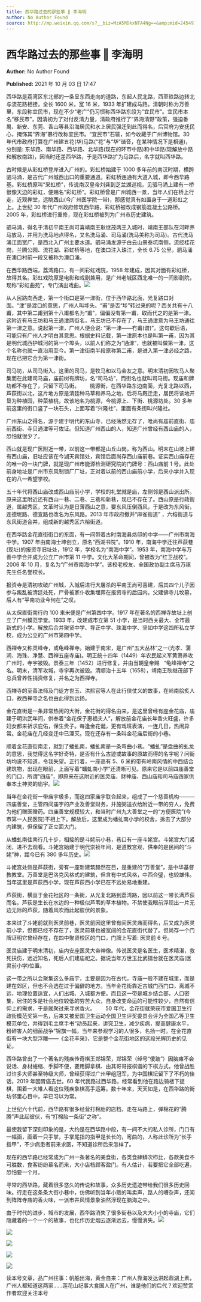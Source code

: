 ```yaml
---
title: 西华路过去的那些事 ‖ 李海明
author: No Author Found
source: http://mp.weixin.qq.com/s?__biz=MzA5MDkxNTA4Ng==&amp;mid=2454911552&amp;idx=1&amp;sn=f11beb17dd2577b7e5cb29afcf430c45&amp;chksm=87a23221b0d5bb3787dac9d6af966a1518667f9b60eca2d0149e9ae9f1325df668209a0aa6c5#rd
---
```


# 西华路过去的那些事 ‖ 李海明

**Author:** No Author Found

**Published:** 2021 年 10 月 03 日 17:47

西华路是荔湾区东北部的一条呈东西走向的道路，东起人民北路，西至铁路边转北与流花路相接，全长 1600 米，宽 16 米，1933 年扩建成马路。清朝时称为万善里，东段称宜民市，现在不少“老广”仍习惯称西华路东段为“宜民市”。宜民市本名“移民市”，因清初为了对付反清力量，清政府推行了“界海清野”政策，强迫番禺、新安、东莞、香山等县沿海居民和水上居民强迁到此而得名，后官府为安抚民心，掩饰其“界海”暴行改称宜民市。“宜民市”石匾，如今收藏于广州博物馆。30 年代市政府打算在广州建五花(华)马路(“花”与“华”谐音，在某种情况下是相通)，分别是: 东华路、南华路、西华路、北华路(现在的环市中路)和中华路(现解放中路和解放南路)，因当时还差西华路，于是西华路扩为马路后，名字就叫西华路。

古时候是从彩虹桥登岸进入广州的。彩虹桥始建于 1000 多年前的南汉时期，横跨驷马涌，是古代广州城西出口的重要通道。彩虹桥连通有大道入城，即今西华路基。彩虹桥原叫“采虹桥”，传说南汉皇帝刘龚到芝兰湖巡视，见驷马涌上建有一桥很像天边的彩虹，便赐名“彩虹桥”。彩虹桥曾是广州城西一景，当年人们在桥上行走，近观禅堂，远眺西山(今广州医学院一带)，那感觉真有如置身于一道彩虹之上。上世纪 30 年代广州政府修筑西华路，彩虹桥被改成钢筋混凝土公路桥。2005 年，彩虹桥进行重修，现在彩虹桥被列为广州市历史建筑。

驷马涌，得名于清初平南王尚可喜靖南王耿继茂两王入城时，靖南王部队在河畔养马放马，并用为洗马地点得名，又名洗马涌、司马涌(洗马美称为司马)。古代洗马涌江面宽广，是西北入广州主要水道。驷马涌发源于白云山景泰坑南侧，流经桂花岗，兰圃公园、流花湖、彩虹桥等地，在澳口注入珠江，全长 6.75 公里。驷马涌在澳口村前一段又被称为澳口涌。

在西华路西端，荔湾路口，有一间彩虹戏院，1958 年建成，因其对面有彩虹桥，故得其名。彩虹戏院原是电影和戏剧兼用，是广州老城区西北唯一的一间影剧院，现称“彩虹曲苑”，专门演出戏曲。![](https://mmbiz.qpic.cn/mmbiz_jpg/PJWG74pLsMaujnc1C9RvaibphZ6LYv98ibZRIXCVibBzFgKVia6PnScpPAm95RQ7lwT4yEDiaWiagiaMezTYh7qQxFJeg/640)

从人民路向西走，第一个街口是第一津街，位于西华路北面，光复路口对面。“津”是渡口的意思，广州人叫埗头。“甫”是否“埗”转过来的呢？西关共有十八甫，其中第二甫到第十八甫都名为“甫”，偏偏没有第一甫，取而代之的是第一津。这附近有马王坊和马王通津两街名，马王坊已不存在了，马王通津意为马王坊通往第一津之意。说起第一津，广州人便会说: “第一津——冇甫(谱)”。这句歇后语，可能只有广州人才明白其意思。根据史料记载，第一津原本也是叫第一甫，因为其是明代城西护城河的第一个埠头，以前人们称之为“通津”，也就被叫做第一津，这个名称也就一直沿用至今。第一津街南半段原称第二甫，是进入第一津必经之路，现在已把它合为第一津街。

司马坊，从司马街入。这里的司马，是牧马和以马会友之意。明末清初因牧马人聚集而在此建司马庙，庙前树有牌坊，名“司马坊”，而街名也就叫司马街。现庙和牌坊都不存在了，只留下司马街。       桃源街，在西华路东边南面，光复北路以西，芦荻街以北，这片地方原是清廷种马草和养马之地，后将马厩迁走，居民将该地开垦为种植园，种菜植桃，故该地名为桃源，今桃源上、下街、桃源坊处。30 多年前这里的街口竖了一块石头，上面写着“兴隆社”，里面有条街叫兴隆社。

广州东山之得名，源于建于明代的东山寺，已经荡然无存了，唯尚有庙前直街、庙前西街、寺贝通津等可佐证。但知道广州西山的人，知道广州曾经有西山庙的人，恐怕就很少了。

西山就是现广医附近一带，以前这一带都是山丘山岗，称为西山。明末在山坡上建有西山庙，旧址应该在今湖天宾馆处，宾馆后面尚存西山庙前巷。证实西山庙存在的唯一的一块门牌，就是现广州市能源检测研究院的门牌号：西山庙前 1 号。此处前身地址是广州市东风制锁厂厂址，正对着以前的西山庙前小学，后来小学并入现在的八一希望学校。

五十年代将西山庙改成西山庙前小学，学校的礼堂就是庙，左侧邻是西山派出所。原来这里附近还有西山一巷、二巷、三巷和新巷，现已不存在了。西山原是行政街道，属越秀区，文革时认为是日薄西山之意，要东风压倒西风，于是改为东风街，连德坭路、德宣路也改名为东风路。2013 年市政府撤并“麻雀街道” ，六榕街道与东风街道合并，组成新的越秀区六榕街道。

在西华路金花直街街口的东面，有一间带着古时南海县烙印的中学——广州市南海中学。1907 年由南海士坤创立，原名“西湖书院”。1910 年，南海中学迁往芦荻巷(现址)的报资寺旧址处，1912 年，学校名为“南海中学”。1953 年，南海中学与万善中学合并成为公立广州市第 11 中学。文化大革命期间，曾被改为“红卫战校”。2006 年 10 月，复名为“广州市南海中学”。该校老校友、全国政协副主席马万祺先生任名誉校长。

报资寺是清初攻破广州城，入城后进行大屠杀的平南王尚可喜建，后其四个儿子因参与叛乱被清廷处死，尸骨被家仆收集埋葬在报资寺的后园内。父建佛寺儿坟墓，后人有“平南功业今何在”之叹。

从太保直街南行约 100 来米便是广州第四中学。1917 年在著名的西禅寺故址上创立了广州模范学堂。1933 年，改建成市立第 51 小学，是当时西关最大、全市最新式的小学。解放后合并聚贤中学、导正中学、珠海中学、坚如中学这四所私立学校，成为公立的广州市第四中学。

西禅寺又称灵峰寺，或龟峰禅寺。始建于南宋，是广州“五大丛林”之一(光孝、蒲涧、海珠、净慧、西禅五座寺庙)。明正统十四年（1449）年农民起义军黄萧养攻广州时，寺宇被毁。景泰三年（1452）进行修复，并由当朝皇帝赐   “龟峰禅寺”之名。明末，清军攻城，寺宇再次被毁。清顺治十五年（1658），靖南王耿继茂部下总兵曾养性捐资修复，并名之为西禅寺。

西禅寺的至善法师及门徒方世玉、洪熙官等人在此行侠仗义的故事，在岭南脍炙人口，故西禅寺之名也由此得到远扬。

金花直街是一条非常热闹的大街，金花街的得名由来，是这里曾经有座金花庙，庙建于明洪武年间，供奉着“金花保子惠福夫人”，解放前金花庙长年香火旺盛，许多妇女都来祈求庇佑，保生贵子。每逢金花诞，更有戏班表演，一连几日，热闹异常。金花庙在几经变迁中已湮灭。现在还存有一条叫金花庙后街的小巷。

顺着金花直街南走，就到了蟠虬南，蟠虬南是一条弯曲小巷。“蟠虬”是盘曲的虬龙的意思，我觉得这名字好奇特，是否有什么古迹或故事的原故而得的名字呢？问街坊均说不知道，令我失望。正行着，一座高有 5、6 米的带有岭南风情的中西结合建筑物，出现在眼前，上面写着“蟠虬南小学”还清晰可见。原来它是以前四庙善堂的门口，所谓“四庙”，即原来在这附近的医灵庙，财神庙、西山庙和司马庙四家供奉本土神灵的庙宇。![](https://mmbiz.qpic.cn/mmbiz_jpg/PJWG74pLsMaujnc1C9RvaibphZ6LYv98ib1CwMxFVIeibh5IvMs1pfwuqW6aRYpBrfA9yOiaLUs5ovTjxMKpUb0rSw/640)

当年在金花街一带庙宇极多，而这四家庙宇联合起来，组成了一个慈善机构———四庙善堂，主管四间庙宇的产业及善堂财务，并施粥送衣给附近一带的穷人，免费为他们赠医赠药。四庙善堂规模较大，和当时广州九大善堂之一的“方便医院”(今市第一人民医院)不相上下。解放后，这里成为蟠虬南小学的校舍，拆去了大部分内建筑，但保留了正立面大门。

从蟠虬南往南行几十步，相接的是斗姥前小巷，巷口有一座斗姥宫。斗姥宫大门紧闭，进不去观看。斗姥宫始建于明代崇祯年间，是道教宫观，供奉的是民间的“斗姥”神，距今已有 380 多年历史。![](https://mmbiz.qpic.cn/mmbiz_jpg/PJWG74pLsMaujnc1C9RvaibphZ6LYv98ib7TO1JwFVqFoOPE2w928bKXmRaBWsp4gLpUtpJibOzzLDxZDc7hB762A/640)

斗姥宫处侧是芦荻街，旁有一座新建筑赫然在目，是重建的“万善堂”，是中华基督教教堂。万善堂是巴洛克风格式的建筑，但含有中式风格，中西合璧，也较雄伟。当年这里是芦荻西小学，现在芦荻西小学已在不远处易地重建。

芦荻街，横亘于金花社区的一条街，从光复北路到荔湾路，因以前这一带长满芦荻而名。芦荻是生长在水边的一种极似芦苇的草本植物。不禁使我眼前浮现出一片无边无际的芦荻，随着风吹而此起彼伏的景象。

本来过了斗姥前就到医灵前巷，医灵前因这里曾有间医灵庙而得名，后又成为医灵前小学，但都已经不存在了，医灵前巷也被宽阔的金花直街代替了。但尚存一个门牌证明它曾经存在，在四中聚贤校区的门口，门牌上写着: 医灵前 6 号。

医灵庙建于明末清初，庙内安座医灵大帝神像。传说医灵是名医生，医术精湛，救死扶伤，远近知名，死后人们建庙祀之。据说当年方世玉比武擂台就在医灵庙(医灵前小学)位置。

这一带之所以会聚集这么多庙宇，主要是因为在古代，寺庙一般不建在城里，而是建在郊区，但也不会选在过于偏僻的地方。当年金花街靠近古城门西门口，离城不远，地理位置适宜，人们出城、入城都方便。而且这一带是城乡结合部，人口密集，居住的多是社会地位较低的穷苦大众，自身改变命运的可能性较少，自然有信仰上的需求，于是就聚过来寻求香火。       50 年代，金花街就荣获市爱国卫生行政街模范奖第一名，后来又被爱国卫生运动全国卫生评奖委员会评为全国乙等卫生模范单位，并得到毛主席手书“动员起来，讲究卫生，减少疾病，提高健康水平，粉碎害人的细菌战争”锦旗一幅，当年来参观学习的人很多，名扬一时。在金花直街有一块大型浮雕——《金花丰采》，它是整个金花街地区的这段光辉历史的见证。

西华路曾出了一个著名的残疾传奇棋王郑锦荣，郑锦荣（绰号“傻跛”）因脑瘫不会说话、身材蜷缩、手脚不便，要用脚拿棋、由其哥哥报棋谱的下棋方式，他曾战胜过许多大师甚至特级大师，曾经获得过广州甲组冠军，为中国棋坛留下了不朽的佳话，2019 年因胃癌去世。60 年代我路过西华路，经常看到他在路边骑楼下捉棋，围着一大堆人看这位残疾象棋高手运筹。数十年来，天天如是，在西华路的街坊邻里心目中，早已习以为常。

上世纪六十代前，西华路有很多经营打棉胎的店档，走在马路上，弹棉花的“腾腾”声此起彼伏，有“打棉胎一条街”之称”。

最使我留下深刻印象的是，大约是在西华路中段，有一间不大的私人诊所，门口有一幅画，画着一只手掌，手掌尾指的指甲是长长的，弯曲的，人称此诊所为“长手指甲”，不少病患者前来求医，不知道诊所后来怎样了。

现在的西华路已经常成为广州一条著名的美食街，各类食肆鳞次栉比，各款美食不可胜数，食客纷纷慕名而来，大小店档顾客盈门。有人估计，若要把它全部吃遍，恐怕要一个月。

寻常的西华路，藏着很多悠久的传说和故事，众多历史遗迹带给我们很多历史回味。行走在这条条大街小巷中，仿佛听到当年小贩的叫卖声，路人的嘈杂声，还闻到阵阵寺庙的香火味，一派市井风情景象油然浮现在脑海之中。

由于时代的进步，城市的发展，西华路消失了很多街巷以及大大小小的寺庙，它们隐藏着的一个一个的故事，也化作历史烟云逐渐远去，慢慢消失。![](https://mmbiz.qpic.cn/mmbiz_jpg/PJWG74pLsMaujnc1C9RvaibphZ6LYv98iblqjq4iax7lLKyvq7HOcxoxACmuTuPeWViauMeUTc4HMLONpXhjbVMiaNw/640)

![](https://mmbiz.qpic.cn/mmbiz_gif/Ljib4So7yuWiaqdbyV0dgBWPRTibd3QicsYfOiaVeQ0xXEubdjmbgIEw9u8icRYgKdrZ2JGriak8Sa6UQV3wibwNTPYSTQ/640?wx_fmt=gif)

![](https://mmbiz.qpic.cn/mmbiz_jpg/PJWG74pLsMaujnc1C9RvaibphZ6LYv98ibnRrCic306jgMpF3HXSLeVvUaONjrcDoKx4gvicQsShA9XYdIDbMuGmaA/640)

![](https://mmbiz.qpic.cn/mmbiz_gif/Ljib4So7yuWiaqdbyV0dgBWPRTibd3QicsYffyGLTbbTvVpIibgsfSCbCxnrEiaFFdcaQLMcsGakyR4rsHkKzans22Cg/640?wx_fmt=gif)

![](https://mmbiz.qpic.cn/mmbiz_jpg/PJWG74pLsMaujnc1C9RvaibphZ6LYv98ibcDamSLLwu4GnVoEoFW1Kpw1COria10seBNo9xWorHAlOGtQFwudk8lw/640)

读本号文章，品广州往事：帆船出海，黄金自来：广州人靠海发达讲起鼎湖上素，广州人都知道这两家……莲花山纪事大食国人在广州，谁是他们的后代？欢迎赞赏作者欢迎关注本号
